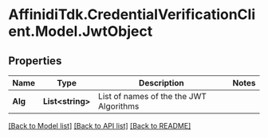 # AffinidiTdk.CredentialVerificationClient.Model.JwtObject

## Properties

Name | Type | Description | Notes
------------ | ------------- | ------------- | -------------
**Alg** | **List&lt;string&gt;** | List of names of the the JWT Algorithms | 

[[Back to Model list]](../README.md#documentation-for-models) [[Back to API list]](../README.md#documentation-for-api-endpoints) [[Back to README]](../README.md)

